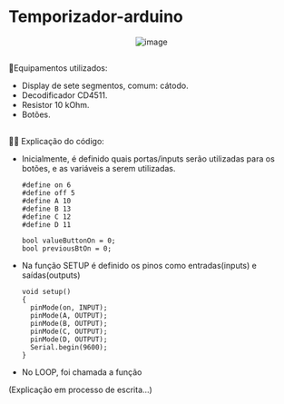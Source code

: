 # Temporizador-arduino

<div align =  "center">
  
![image](https://user-images.githubusercontent.com/95356877/173394201-1b9c1e2a-aa55-42f3-85c2-ba180bd3ff24.png)

</div>

##

🧱Equipamentos utilizados:
- Display de sete segmentos, comum: cátodo.
- Decodificador CD4511.
- Resistor 10 kOhm.
- Botões.

##

👩‍💻 Explicação do código:
  - Inicialmente, é definido quais portas/inputs serão utilizadas para os botões, e as variáveis a serem utilizadas.

        #define on 6
        #define off 5
        #define A 10
        #define B 13
        #define C 12
        #define D 11 
        
        bool valueButtonOn = 0;
        bool previousBtOn = 0;
        
  - Na função SETUP é definido os pinos como entradas(inputs) e saídas(outputs)

        void setup()
        {
          pinMode(on, INPUT);
          pinMode(A, OUTPUT);
          pinMode(B, OUTPUT);
          pinMode(C, OUTPUT);
          pinMode(D, OUTPUT);
          Serial.begin(9600);
        }
        
  - No LOOP, foi chamada a função

(Explicação em processo de escrita...)
